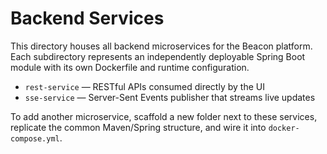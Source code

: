 # Backend Services

This directory houses all backend microservices for the Beacon platform. Each
subdirectory represents an independently deployable Spring Boot module with its
own Dockerfile and runtime configuration.

- `rest-service` &mdash; RESTful APIs consumed directly by the UI
- `sse-service` &mdash; Server-Sent Events publisher that streams live updates

To add another microservice, scaffold a new folder next to these services,
replicate the common Maven/Spring structure, and wire it into
`docker-compose.yml`.
